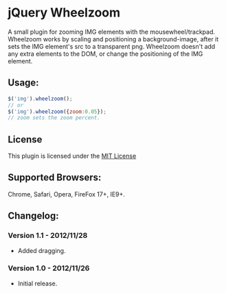 # jQuery Wheelzoom

A small plugin for zooming IMG elements with the mousewheel/trackpad.  Wheelzoom works by scaling and positioning a background-image, after it sets the IMG element's src to a transparent png.  Wheelzoom doesn't add any extra elements to the DOM, or change the positioning of the IMG element.

## Usage:
````javascript
$('img').wheelzoom();
// or
$('img').wheelzoom({zoom:0.05});
// zoom sets the zoom percent.
````

## License
This plugin is licensed under the [MIT License](http://opensource.org/licenses/MIT)

## Supported Browsers:
Chrome, Safari, Opera, FireFox 17+, IE9+.

## Changelog:

### Version 1.1 - 2012/11/28
* Added dragging.

### Version 1.0 - 2012/11/26
* Initial release.
